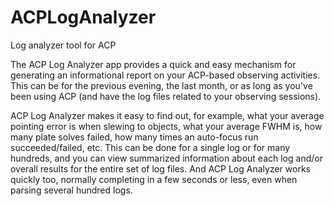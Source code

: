 # ACPLogAnalyzer
Log analyzer tool for ACP

The ACP Log Analyzer app provides a quick and easy mechanism for generating an informational report on your 
ACP-based observing activities. This can be for the previous evening, the last month, or as long as you've been using ACP 
(and have the log files related to your observing sessions).

ACP Log Analyzer makes it easy to find out, for example, what your average pointing error is when slewing to objects, 
what your average FWHM is, how many plate solves failed, how many times an auto-focus run succeeded/failed, etc. This can 
be done for a single log or for many hundreds, and you can view summarized information about each log and/or overall 
results for the entire set of log files. And ACP Log Analyzer works quickly too, normally completing in a few seconds or 
less, even when parsing several hundred logs.
